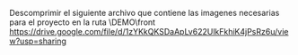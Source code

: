 Descomprimir el siguiente archivo que contiene las imagenes necesarias para el proyecto en la ruta \DEMO\front https://drive.google.com/file/d/1zYKkQKSDaApLv622UlkFkhiK4jPsRz6u/view?usp=sharing
